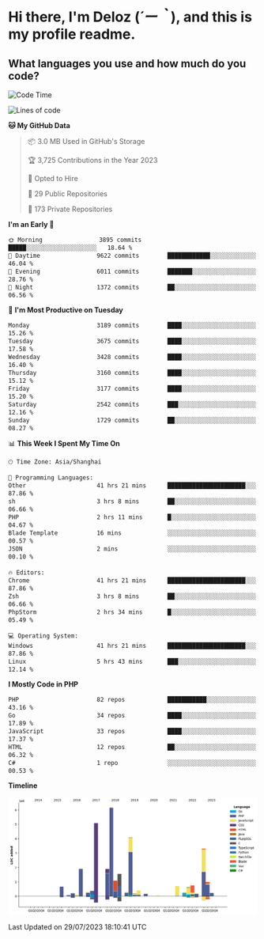 # **Hi there, I'm Deloz (*´ー｀*), and this is my profile readme.**

## **What languages you use and how much do you code?**

<!--START_SECTION:waka-->
![Code Time](http://img.shields.io/badge/Code%20Time-2%2C020%20hrs%2040%20mins-blue)

![Lines of code](https://img.shields.io/badge/From%20Hello%20World%20I%27ve%20Written-31.5%20million%20lines%20of%20code-blue)

**🐱 My GitHub Data** 

> 📦 3.0 MB Used in GitHub's Storage 
 > 
> 🏆 3,725 Contributions in the Year 2023
 > 
> 💼 Opted to Hire
 > 
> 📜 29 Public Repositories 
 > 
> 🔑 173 Private Repositories 
 > 
**I'm an Early 🐤** 

```text
🌞 Morning                3895 commits        █████░░░░░░░░░░░░░░░░░░░░   18.64 % 
🌆 Daytime                9622 commits        ████████████░░░░░░░░░░░░░   46.04 % 
🌃 Evening                6011 commits        ███████░░░░░░░░░░░░░░░░░░   28.76 % 
🌙 Night                  1372 commits        ██░░░░░░░░░░░░░░░░░░░░░░░   06.56 % 
```
📅 **I'm Most Productive on Tuesday** 

```text
Monday                   3189 commits        ████░░░░░░░░░░░░░░░░░░░░░   15.26 % 
Tuesday                  3675 commits        ████░░░░░░░░░░░░░░░░░░░░░   17.58 % 
Wednesday                3428 commits        ████░░░░░░░░░░░░░░░░░░░░░   16.40 % 
Thursday                 3160 commits        ████░░░░░░░░░░░░░░░░░░░░░   15.12 % 
Friday                   3177 commits        ████░░░░░░░░░░░░░░░░░░░░░   15.20 % 
Saturday                 2542 commits        ███░░░░░░░░░░░░░░░░░░░░░░   12.16 % 
Sunday                   1729 commits        ██░░░░░░░░░░░░░░░░░░░░░░░   08.27 % 
```


📊 **This Week I Spent My Time On** 

```text
🕑︎ Time Zone: Asia/Shanghai

💬 Programming Languages: 
Other                    41 hrs 21 mins      ██████████████████████░░░   87.86 % 
sh                       3 hrs 8 mins        ██░░░░░░░░░░░░░░░░░░░░░░░   06.66 % 
PHP                      2 hrs 11 mins       █░░░░░░░░░░░░░░░░░░░░░░░░   04.67 % 
Blade Template           16 mins             ░░░░░░░░░░░░░░░░░░░░░░░░░   00.57 % 
JSON                     2 mins              ░░░░░░░░░░░░░░░░░░░░░░░░░   00.10 % 

🔥 Editors: 
Chrome                   41 hrs 21 mins      ██████████████████████░░░   87.86 % 
Zsh                      3 hrs 8 mins        ██░░░░░░░░░░░░░░░░░░░░░░░   06.66 % 
PhpStorm                 2 hrs 34 mins       █░░░░░░░░░░░░░░░░░░░░░░░░   05.49 % 

💻 Operating System: 
Windows                  41 hrs 21 mins      ██████████████████████░░░   87.86 % 
Linux                    5 hrs 43 mins       ███░░░░░░░░░░░░░░░░░░░░░░   12.14 % 
```

**I Mostly Code in PHP** 

```text
PHP                      82 repos            ███████████░░░░░░░░░░░░░░   43.16 % 
Go                       34 repos            ████░░░░░░░░░░░░░░░░░░░░░   17.89 % 
JavaScript               33 repos            ████░░░░░░░░░░░░░░░░░░░░░   17.37 % 
HTML                     12 repos            ██░░░░░░░░░░░░░░░░░░░░░░░   06.32 % 
C#                       1 repo              ░░░░░░░░░░░░░░░░░░░░░░░░░   00.53 % 
```



**Timeline**

![Lines of Code chart](https://raw.githubusercontent.com/deloz/deloz/main/assets/bar_graph.png)


 Last Updated on 29/07/2023 18:10:41 UTC
<!--END_SECTION:waka-->
